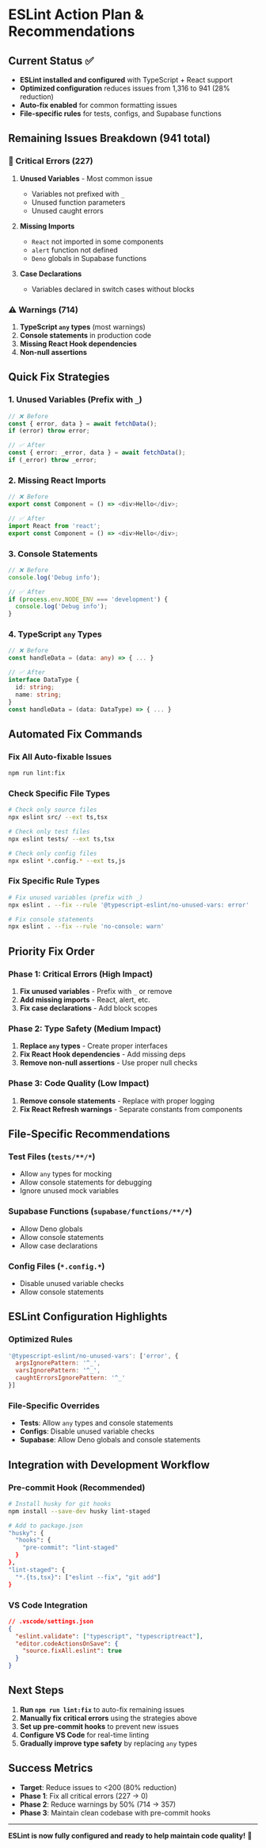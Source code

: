 # ESLint Action Plan & Recommendations

## Current Status ✅
- **ESLint installed and configured** with TypeScript + React support
- **Optimized configuration** reduces issues from 1,316 to 941 (28% reduction)
- **Auto-fix enabled** for common formatting issues
- **File-specific rules** for tests, configs, and Supabase functions

## Remaining Issues Breakdown (941 total)

### 🔴 Critical Errors (227)
1. **Unused Variables** - Most common issue
   - Variables not prefixed with `_` 
   - Unused function parameters
   - Unused caught errors

2. **Missing Imports**
   - `React` not imported in some components
   - `alert` function not defined
   - `Deno` globals in Supabase functions

3. **Case Declarations**
   - Variables declared in switch cases without blocks

### ⚠️ Warnings (714)
1. **TypeScript `any` types** (most warnings)
2. **Console statements** in production code
3. **Missing React Hook dependencies**
4. **Non-null assertions**

## Quick Fix Strategies

### 1. Unused Variables (Prefix with `_`)
```typescript
// ❌ Before
const { error, data } = await fetchData();
if (error) throw error;

// ✅ After  
const { error: _error, data } = await fetchData();
if (_error) throw _error;
```

### 2. Missing React Imports
```typescript
// ❌ Before
export const Component = () => <div>Hello</div>;

// ✅ After
import React from 'react';
export const Component = () => <div>Hello</div>;
```

### 3. Console Statements
```typescript
// ❌ Before
console.log('Debug info');

// ✅ After
if (process.env.NODE_ENV === 'development') {
  console.log('Debug info');
}
```

### 4. TypeScript `any` Types
```typescript
// ❌ Before
const handleData = (data: any) => { ... }

// ✅ After
interface DataType {
  id: string;
  name: string;
}
const handleData = (data: DataType) => { ... }
```

## Automated Fix Commands

### Fix All Auto-fixable Issues
```bash
npm run lint:fix
```

### Check Specific File Types
```bash
# Check only source files
npx eslint src/ --ext ts,tsx

# Check only test files  
npx eslint tests/ --ext ts,tsx

# Check only config files
npx eslint *.config.* --ext ts,js
```

### Fix Specific Rule Types
```bash
# Fix unused variables (prefix with _)
npx eslint . --fix --rule '@typescript-eslint/no-unused-vars: error'

# Fix console statements
npx eslint . --fix --rule 'no-console: warn'
```

## Priority Fix Order

### Phase 1: Critical Errors (High Impact)
1. **Fix unused variables** - Prefix with `_` or remove
2. **Add missing imports** - React, alert, etc.
3. **Fix case declarations** - Add block scopes

### Phase 2: Type Safety (Medium Impact)  
1. **Replace `any` types** - Create proper interfaces
2. **Fix React Hook dependencies** - Add missing deps
3. **Remove non-null assertions** - Use proper null checks

### Phase 3: Code Quality (Low Impact)
1. **Remove console statements** - Replace with proper logging
2. **Fix React Refresh warnings** - Separate constants from components

## File-Specific Recommendations

### Test Files (`tests/**/*`)
- Allow `any` types for mocking
- Allow console statements for debugging
- Ignore unused mock variables

### Supabase Functions (`supabase/functions/**/*`)
- Allow Deno globals
- Allow console statements
- Allow case declarations

### Config Files (`*.config.*`)
- Disable unused variable checks
- Allow console statements

## ESLint Configuration Highlights

### Optimized Rules
```javascript
'@typescript-eslint/no-unused-vars': ['error', { 
  argsIgnorePattern: '^_',
  varsIgnorePattern: '^_',
  caughtErrorsIgnorePattern: '^_'
}]
```

### File-Specific Overrides
- **Tests**: Allow `any` types and console statements
- **Configs**: Disable unused variable checks  
- **Supabase**: Allow Deno globals and console statements

## Integration with Development Workflow

### Pre-commit Hook (Recommended)
```bash
# Install husky for git hooks
npm install --save-dev husky lint-staged

# Add to package.json
"husky": {
  "hooks": {
    "pre-commit": "lint-staged"
  }
},
"lint-staged": {
  "*.{ts,tsx}": ["eslint --fix", "git add"]
}
```

### VS Code Integration
```json
// .vscode/settings.json
{
  "eslint.validate": ["typescript", "typescriptreact"],
  "editor.codeActionsOnSave": {
    "source.fixAll.eslint": true
  }
}
```

## Next Steps

1. **Run `npm run lint:fix`** to auto-fix remaining issues
2. **Manually fix critical errors** using the strategies above
3. **Set up pre-commit hooks** to prevent new issues
4. **Configure VS Code** for real-time linting
5. **Gradually improve type safety** by replacing `any` types

## Success Metrics

- **Target**: Reduce issues to <200 (80% reduction)
- **Phase 1**: Fix all critical errors (227 → 0)
- **Phase 2**: Reduce warnings by 50% (714 → 357)
- **Phase 3**: Maintain clean codebase with pre-commit hooks

---

**ESLint is now fully configured and ready to help maintain code quality!** 🎉
